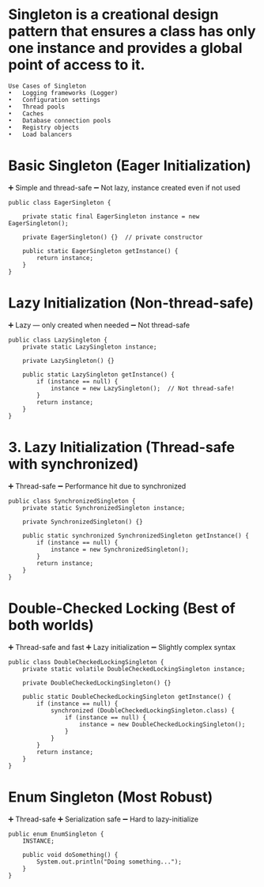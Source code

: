 
# Singleton is a creational design pattern that ensures a class has only one instance and provides a global point of access to it. 

    Use Cases of Singleton
	•	Logging frameworks (Logger)
	•	Configuration settings
	•	Thread pools
	•	Caches
    •	Database connection pools
	•	Registry objects
	•	Load balancers

# Basic Singleton (Eager Initialization)

➕ Simple and thread-safe
➖ Not lazy, instance created even if not used

    public class EagerSingleton {

        private static final EagerSingleton instance = new EagerSingleton();

        private EagerSingleton() {}  // private constructor

        public static EagerSingleton getInstance() {
            return instance;
        }
    }

# Lazy Initialization (Non-thread-safe)

➕ Lazy — only created when needed
➖ Not thread-safe

    public class LazySingleton {
        private static LazySingleton instance;

        private LazySingleton() {}

        public static LazySingleton getInstance() {
            if (instance == null) {
                instance = new LazySingleton();  // Not thread-safe!
            }
            return instance;
        }
    }

# 3. Lazy Initialization (Thread-safe with synchronized)

➕ Thread-safe
➖ Performance hit due to synchronized

    public class SynchronizedSingleton {
        private static SynchronizedSingleton instance;

        private SynchronizedSingleton() {}

        public static synchronized SynchronizedSingleton getInstance() {
            if (instance == null) {
                instance = new SynchronizedSingleton();
            }
            return instance;
        }
    }

# Double-Checked Locking (Best of both worlds)
➕ Thread-safe and fast
➕ Lazy initialization
➖ Slightly complex syntax

    public class DoubleCheckedLockingSingleton {
        private static volatile DoubleCheckedLockingSingleton instance;

        private DoubleCheckedLockingSingleton() {}

        public static DoubleCheckedLockingSingleton getInstance() {
            if (instance == null) {
                synchronized (DoubleCheckedLockingSingleton.class) {
                    if (instance == null) {
                        instance = new DoubleCheckedLockingSingleton();
                    }
                }
            }
            return instance;
        }
    }

# Enum Singleton (Most Robust)

➕ Thread-safe
➕ Serialization safe
➖ Hard to lazy-initialize

    public enum EnumSingleton {
        INSTANCE;

        public void doSomething() {
            System.out.println("Doing something...");
        }
    }